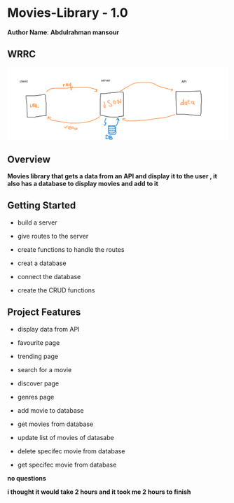 # Movies-Library - 1.0

**Author Name**: **Abdulrahman mansour**

## WRRC
![image](./Movie%20Data/movies%20library.png)

## Overview


**Movies library that gets a data from an API and display it to the user , it also has a database to display movies and add to it**

## Getting Started
- build a server 

- give routes to the server

- create functions to handle the routes

- creat a database 
- connect the database 

- create the CRUD functions 


## Project Features

- display data from API

- favourite page

- trending page

- search for a movie

- discover page

- genres page

- add movie to database 

- get movies from database

- update list of movies of datasabe 

- delete specifec movie from database 

- get specifec movie from database


**no questions**

**i thought it would take 2 hours and it took me 2 hours to finish**
